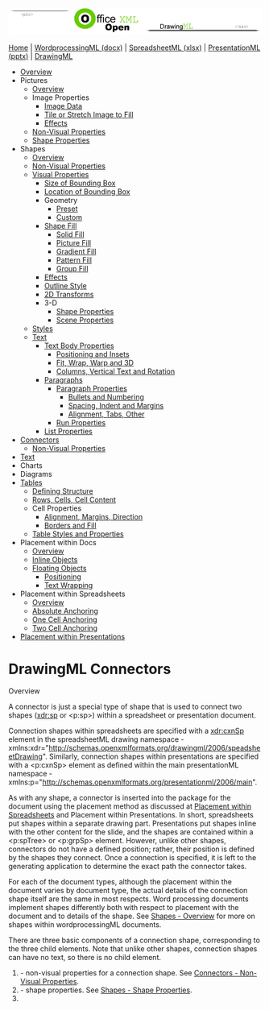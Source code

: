 ![OfficeOpenXML.com](images/drawingMLbanner.png)

[Home](index.php) | [WordprocessingML (docx)](anatomyofOOXML.php) | [SpreadsheetML (xlsx)](anatomyofOOXML-xlsx.php) | [PresentationML (pptx)](anatomyofOOXML-pptx.php) | [DrawingML](drwOverview.php)

* [Overview](drwOverview.php)
* Pictures
  + [Overview](drwPic.php)
  + Image Properties
    - [Image Data](drwPic-ImageData.php)
    - [Tile or Stretch Image to Fill](drwPic-tile.php)
    - [Effects](drwPic-effects.php)
  + [Non-Visual Properties](drwPic-nvPicPr.php)
  + [Shape Properties](drwSp-SpPr.php)
* Shapes
  + [Overview](drwShape.php)
  + [Non-Visual Properties](drwSp-nvSpPr.php)
  + [Visual Properties](drwSp-SpPr.php)
    - [Size of Bounding Box](drwSp-size.php)
    - [Location of Bounding Box](drwSp-location.php)
    - Geometry
      * [Preset](drwSp-prstGeom.php)
      * [Custom](drwSp-custGeom.php)
    - [Shape Fill](drwSp-shapeFill.php)
      * [Solid Fill](drwSp-SolidFill.php)
      * [Picture Fill](drwSp-PictFill.php)
      * [Gradient Fill](drwSp-GradFill.php)
      * [Pattern Fill](drwSp-PattFill.php)
      * [Group Fill](drwSp-grpFill.php)
    - [Effects](drwSp-effects.php)
    - [Outline Style](drwSp-outline.php)
    - [2D Transforms](drwSp-rotate.php)
    - 3-D
      * [Shape Properties](drwSp-3dProps.php)
      * [Scene Properties](drwSp-3dScene.php)
  + [Styles](drwSp-styles.php)
  + [Text](drwSp-text.php)
    - [Text Body Properties](drwSp-text-bodyPr.php)
      * [Positioning and Insets](drwSp-text-bodyPr-inset.php)
      * [Fit, Wrap, Warp and 3D](drwSp-text-bodyPr-fit.php)
      * [Columns, Vertical Text and Rotation](drwSp-text-bodyPr-columns.php)
    - [Paragraphs](drwSp-text-paragraph.php)
      * [Paragraph Properties](drwSp-text-paraProps.php)
        + [Bullets and Numbering](drwSp-text-paraProps-numbering.php)
        + [Spacing, Indent and Margins](drwSp-text-paraProps-margins.php)
        + [Alignment, Tabs, Other](drwSp-text-paraProps-align.php)
      * [Run Properties](drwSp-text-runProps.php)
    - [List Properties](drwSp-text-lstPr.php)
* [Connectors](drwCxnSp.php)
  + [Non-Visual Properties](drwSp-nvCxnSpPr.php)
* [Text](drwSp-textbox.php)
* Charts
* Diagrams
* [Tables](drwTable.php)
  + [Defining Structure](drwTableGrid.php)
  + [Rows, Cells, Cell Content](drwTableRowAndCell.php)
  + Cell Properties
    - [Alignment, Margins, Direction](drwTableCellProperties-alignment.php)
    - [Borders and Fill](drwTableCellProperties-bordersFills.php)
  + [Table Styles and Properties](drwTableStyles.php)
* Placement within Docs
  + [Overview](drwPicInWord.php)
  + [Inline Objects](drwPicInline.php)
  + [Floating Objects](drwPicFloating.php)
    - [Positioning](drwPicFloating-position.php)
    - [Text Wrapping](drwPicFloating-textWrap.php)
* Placement within Spreadsheets
  + [Overview](drwPicInSpread.php)
  + [Absolute Anchoring](drwPicInSpread-absolute.php)
  + [One Cell Anchoring](drwPicInSpread-oneCell.php)
  + [Two Cell Anchoring](drwPicInSpread-twoCell.php)
* [Placement within Presentations](drwPicInPresentation.php)

# DrawingML Connectors

Overview

A connector is just a special type of shape that is used to connect two shapes (<xdr:sp> or <p:sp>) within a spreadsheet or presentation document.

Connection shapes within spreadsheets are specified with a <xdr:cxnSp> element in the spreadsheetML drawing namespace - xmlns:xdr="http://schemas.openxmlformats.org/drawingml/2006/speadsheetDrawing". Similarly, connection shapes within presentations are specified with a <p:cxnSp> element as defined within the main presentationML namespace - xmlns:p="http://schemas.openxmlformats.org/presentationml/2006/main".

As with any shape, a connector is inserted into the package for the document using the placement method as discussed at [Placement within Spreadsheets](drwPicInSpread.php) and Placement within Presentations. In short, spreadsheets put shapes within a separate drawing part. Presentations put shapes inline with the other content for the slide, and the shapes are contained within a <p:spTree> or <p:grpSp> element. However, unlike other shapes, connectors do not have a defined position; rather, their position is defined by the shapes they connect. Once a connection is specified, it is left to the generating application to determine the exact path the connector takes.

For each of the document types, although the placement within the document varies by document type, the actual details of the connection shape itself are the same in most respects. Word processing documents implement shapes differently both with respect to placement with the document and to details of the shape. See [Shapes - Overview](drwShape.php) for more on shapes within wordprocessingML documents.

There are three basic components of a connection shape, corresponding to the three child elements. Note that unlike other shapes, connection shapes can have no text, so there is no child <txBody> element.

1. <nvCxnSpPr> - non-visual properties for a connection shape. See [Connectors - Non-Visual Properties](drwSp-nvCxnSpPr.php).
2. <spPr> - shape properties. See [Shapes - Shape Properties](drwSp-SpPr.php).
3. <style> - shape styles. See [Shapes - Styles](drwSp-styles.php).

The type and style of the connector are determined mostly by two things -- (1) the specified geometry of the shape, and (2) the outline of the shape. The geometry is specified as part of the shape properties within <spPr>--e.g., <a:prstGeom prst="bentConnector2">. See [Shapes - Preset Geometry](drwSp-prstGeom.php) for a complete list of the possible connector shape types. The outline of the shape is also specified as part of the shape properties within the <a:ln> element. The outline determines such characteristics as the size or weight of the connector, the color, and the styles of the ends. See [Shapes - Outline](drwSp-outline.php) for details of the outline properties.

Below is an example of a connector shape (in red) between two shapes within a presentation document.

<p:cxnSp>

  

<p:nvCxnSpPr>

<p:cNvPr id="9" name="Straight Arrow Connector 8"/>

<p:cNvCxnSpPr>

<a:stCxn id="4" idx="3"/>

<a:endCxn id="5" idx="1"/>

</p:cNvCxnSpPr/>

<p:nvPr/>

</p:nvCxnSpPr>

  

<p:spPr>

<a:xfrm>

<a:off x="2514600" y="3086100"/>

<a:ext cx="1143000" cy="38100"/>

</a:xfrm>

<a:prstGeom prst="StraightConnector1">

<a:avLst/>

</a:prstGeom>

<a:ln w="57150">

<a:solidFill>

<a:srgbClr val="FF0000"/>

</a:solidFill>

<a:headEnd type="oval" w="med" len="med"/>

<a:tailEnd type="triangle" w="med" len="med"/>

</a:ln>

</p:spPr>

  

<p:style>

<a:lnRef idx="1">

<a:schemeClr val="accent1"/>

</a:lnRef>

<a:fillRef idx="0">

<a:schemeClr val="accent1"/>

</a:fillRef>

<a:effectRef idx="0">

<a:schemeClr val="accent1"/>

</a:effectRef>

<a:fontRef idx="minor">

<a:schemeClr val="tx1"/>

</a:fontRef>

</p:style>

</p:cxnSp>

![Connector in a presentation](images/drwSp-connector.gif)

  

[About this site](aboutThisSite.php) | [Contact us](contactUs.php)
  
Copyright © 2023. All Rights Reserved.